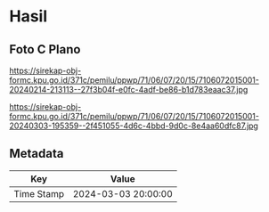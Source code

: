 # Hasil

## Foto C Plano

https://sirekap-obj-formc.kpu.go.id/371c/pemilu/ppwp/71/06/07/20/15/7106072015001-20240214-213113--27f3b04f-e0fc-4adf-be86-b1d783eaac37.jpg

https://sirekap-obj-formc.kpu.go.id/371c/pemilu/ppwp/71/06/07/20/15/7106072015001-20240303-195359--2f451055-4d6c-4bbd-9d0c-8e4aa60dfc87.jpg


## Metadata

| Key        | Value               |
| ---------- | ------------------- |
| Time Stamp | 2024-03-03 20:00:00 |



